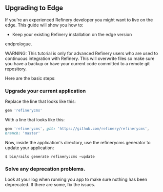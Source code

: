 Upgrading to Edge
-----------------

If you're an experienced Refinery developer you might want to live on
the edge. This guide will show you how to:

-   Keep your existing Refinery installation on the edge version

endprologue.

WARNING: This tutorial is only for advanced Refinery users who are used
to continuous integration with Refinery. This will overwrite files so
make sure you have a backup or have your current code committed to a
remote git repository.

Here are the basic steps:

### Upgrade your current application

Replace the line that looks like this:

```ruby
gem 'refinerycms'
```

With a line that looks like this:

```ruby
gem 'refinerycms', git: 'https://github.com/refinery/refinerycms',
branch: 'master'
```

Now, inside the application's directory, use the refinerycms generator
to update your application:

```shell
$ bin/rails generate refinery:cms —update
```

### Solve any deprecation problems.

Look at your log when running you app to make sure nothing has been
deprecated. If there are some, fix the issues.
